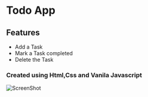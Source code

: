 # Todo App

## Features

- Add a Task
- Mark a Task completed
- Delete the Task

### Created using Html,Css and Vanila Javascript

![ScreenShot]('https://github.com/kartikeydixit/TodoApp/blob/main/todolist_1.PNG')
